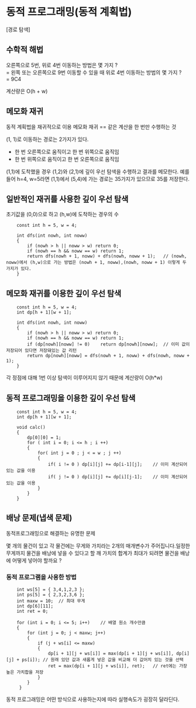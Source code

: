 # 동적 프로그래밍(동적 계획법)

[경로 탐색]



## 수학적 해법
오른쪽으로 5번, 위로 4번 이동하는 방법은 몇 가지 ? <br>
= 왼쪽 또는 오른쪽으로 9번 이동할 수 있을 때 위로 4번 이동하는 방법의 몇 가지 ?<br>
= 9C4<br>

계산량은 O(h + w)<br>

## 메모화 재귀
동적 계획법을 재귀적으로 이용
메모화 재귀 == 같은 계산을 한 번만 수행하는 것

(1, 1)로 이동하는 경로는 2가지가 있다.
* 한 번 오른쪽으로 움직이고 한 번 위쪽으로 움직임
* 한 번 위쪽으로 움직이고 한 번 오른쪽으로 움직임

(1,1)에 도착했을 경우 (1,2)와 (2,1)에 깊이 우선 탐색을 수행하고 결과를 메모한다.
예를 들어 h=4, w=5라면 (1,1)에서 (5,4)에 가는 경로는 35가지가 있으므로 35를 저장한다.


## 일반적인 재귀를 사용한 깊이 우선 탐색
초기값을 (0,0)으로 하고 (h,w)에 도착하는 경우의 수

		const int h = 5, w = 4;

		int dfs(int nowh, int noww)
		{
			if (nowh > h || noww > w) return 0;
			if (nowh == h && noww == w) return 1;
			return dfs(nowh + 1, noww) + dfs(nowh, noww + 1);	// (nowh, noww)에서 (h,w)으로 가는 방법은 (nowh + 1, noww),(nowh, noww + 1) 이렇게 두 가지가 있다.
		}

## 메모화 재귀를 이용한 깊이 우선 탐색

		const int h = 5, w = 4;
		int dp[h + 1][w + 1];

		int dfs(int nowh, int noww)
		{
			if (nowh > h || noww > w) return 0;
			if (nowh == h && noww == w) return 1;
			if (dp[nowh][noww] != 0)	return dp[nowh][noww];	// 이미 값이 저장되어 있다면 저장돼있는 값 리턴
			return dp[nowh][noww] = dfs(nowh + 1, noww) + dfs(nowh, noww + 1);
		}

각 정점에 대해 1번 이상 탐색이 이루어지지 않기 때문에 계산량이 O(h*w)

## 동적 프로그래밍을 이용한 깊이 우선 탐색

		const int h = 5, w = 4;
		int dp[h + 1][w + 1];

		void calc()
		{
			dp[0][0] = 1;
			for	( int i = 0; i <= h ; i ++)
			{
				for( int j = 0 ; j < = w ; j ++)
				{
					if( i != 0 ) dp[i][j] += dp[i-1][j];	// 이미 계산되어 있는 값을 이용 
					if( j != 0 ) dp[i][j] += dp[i][j-1];	// 이미 계산되어 있는 값을 이용 
				}
			}
		}


## 배낭 문제(냅색 문제)
동적프로그래밍으로 해결하는 유명한 문제

몇 개의 물건이 있고 각 물건에는 무게와 가치라는 2개의 매개변수가 주어집니다.일정한 무게까지 물건을 배낭에 넣을 수 있다고 할 깨 가치의 합계가 최대가 되려면 물건을 배낭에 어떻게 넣어야 할까요 ?

### 동적 프로그램을 사용한 방법
		int ws[5] = { 3,4,1,2,3 };
		int ps[5] = { 2,3,2,3,6 };
		int maxw = 10;	// 최대 무게
		int dp[6][11];
		int ret = 0;

		for (int i = 0; i <= 5; i++)	// 배열 원소 개수만큼 
		{
			for (int j = 0; j < maxw; j++)
			{
				if (j + ws[i] <= maxw)
				{
					dp[i + 1][j + ws[i]] = max(dp[i + 1][j + ws[i]], dp[i][j] + ps[i]); // 원래 있던 값과 새롭게 넣은 값을 비교해 더 값어치 있는 것을 선택
					ret = max(dp[i + 1][j + ws[i]], ret);	// ret에는 가장 높은 가치합을 저장
				}
			}
		 }

동적 프로그래밍은 어떤 방식으로 사용하는지에 따라 실행속도가 굉장히 달라딘다.
